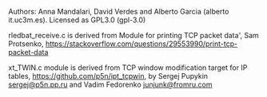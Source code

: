Authors: Anna Mandalari, David Verdes and Alberto Garcia (alberto it.uc3m.es).
Licensed as GPL3.0 (gpl-3.0)

rledbat_receive.c is derived from Module for printing TCP packet data', Sam Protsenko, https://stackoverflow.com/questions/29553990/print-tcp-packet-data

xt_TWIN.c module is derived from TCP window modification target for IP tables, https://github.com/p5n/ipt_tcpwin, by Sergej Pupykin <sergej@p5n.pp.ru> and  Vadim Fedorenko <junjunk@fromru.com>
